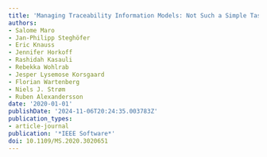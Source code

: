 ```yaml
---
title: 'Managing Traceability Information Models: Not Such a Simple Task After All?'
authors:
- Salome Maro
- Jan-Philipp Steghöfer
- Eric Knauss
- Jennifer Horkoff
- Rashidah Kasauli
- Rebekka Wohlrab
- Jesper Lysemose Korsgaard
- Florian Wartenberg
- Niels J. Strøm
- Ruben Alexandersson
date: '2020-01-01'
publishDate: '2024-11-06T20:24:35.003783Z'
publication_types:
- article-journal
publication: '*IEEE Software*'
doi: 10.1109/MS.2020.3020651
---
```


